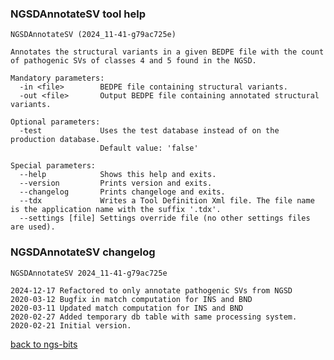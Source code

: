 ### NGSDAnnotateSV tool help
	NGSDAnnotateSV (2024_11-41-g79ac725e)
	
	Annotates the structural variants in a given BEDPE file with the count of pathogenic SVs of classes 4 and 5 found in the NGSD.
	
	Mandatory parameters:
	  -in <file>        BEDPE file containing structural variants.
	  -out <file>       Output BEDPE file containing annotated structural variants.
	
	Optional parameters:
	  -test             Uses the test database instead of on the production database.
	                    Default value: 'false'
	
	Special parameters:
	  --help            Shows this help and exits.
	  --version         Prints version and exits.
	  --changelog       Prints changeloge and exits.
	  --tdx             Writes a Tool Definition Xml file. The file name is the application name with the suffix '.tdx'.
	  --settings [file] Settings override file (no other settings files are used).
	
### NGSDAnnotateSV changelog
	NGSDAnnotateSV 2024_11-41-g79ac725e
	
	2024-12-17 Refactored to only annotate pathogenic SVs from NGSD
	2020-03-12 Bugfix in match computation for INS and BND
	2020-03-11 Updated match computation for INS and BND
	2020-02-27 Added temporary db table with same processing system.
	2020-02-21 Initial version.
[back to ngs-bits](https://github.com/imgag/ngs-bits)